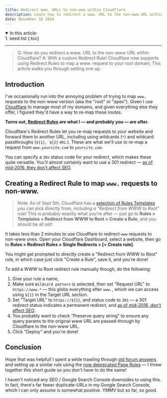 ```yaml
---
title: Redirect www. URLs to non-www within Cloudflare
description: Learn how to redirect a www. URL to the non-www URL within Cloudflare, using a custom Redirect Rule. Cloudflare has only recently supported using Redirect Rules to map a www. request to your root domain; This article walks you through setting one up.
date: November 16 2024
---
```


<details open>
<summary>In this article:</summary>
<aside markdown="1">
1. seed list
{:toc}
</aside>
</details>
<hr />

> Q: How do you redirect a www. URL to the non-www URL within Cloudflare?
> A: With a custom Redirect Rule!
> Cloudflare now supports using Redirect Rules to map a www. request to your root domain; This article walks you through setting one up.

## Introduction

I've occasionally run into the annoying problem of trying to map `www.` requests to the non-www version (aka the "root" or "apex"). Given I use [Cloudflare](https://cloudflare.com) to manage most of my domains, and given everything else they offer, I figured they'd have a way to re-map these routes.

**Turns out, [Redirect Rules](https://developers.cloudflare.com/rules/url-forwarding/) are what I — and probably you — are after.**

Cloudflare's Redirect Rules let you re-map requests to your website and forward them to another URL, including using wildcards (`*`) and wildcard passthroughs (`${1}, ${2}` etc.). These are what we'll use to re-map a request from `www.yoursite.com` to `yoursite.com`.

You can specify a `30x` status code for your redirect, which makes these quite versatile. You'll almost certainly want to use a 301 redirect — [as of mid-2016, they don't affect SEO](https://ahrefs.com/blog/301-redirects/#do-301-redirects-affect-seo:~:text=However%2C%20Google%20changed%20its%20official%20stance%C2%A0on%20this%20matter%20in%C2%A02016%3A).

## Creating a Redirect Rule to map `www.` requests to non-www.

> Note: As of Sept 5th, Cloudflare has a [selection of Rules Templates](https://community.cloudflare.com/t/new-rules-templates-in-one-click/708089) you can pick directly from, _including a "Redirect from WWW to Root" rule!_ This is probably exactly what you're after — just go to **Rules > Templates > Redirect from WWW to Root > Create a Rule**, and you should be all set!

It takes less than 2 minutes to use Cloudflare to redirect `www` requests to non-www ones. Open your Cloudflare Dashboard, select a website, then go to **Rules > Redirect Rules > Single Redirects > [+ Create rule]**.

You might get prompted to directly create a "Redirect from WWW to Root" rule, in which case just click "Create a Rule", save it, and you're done!

To add a WWW to Root redirect rule manually though, do the following:

1. Give your rule a name,
2. Make sure `Wildcard pattern` is selected, then set "Request URL" to `https://www.*` — this globs everything after `www.`, which we can access using `${1}` in the Target URL section.
3. Set "Target URL" to `https://${1}`, and status code to `301` — a 301 redirect status indicates a permanent redirect, and [as of mid-2016, don't affect SEO](https://ahrefs.com/blog/301-redirects/#do-301-redirects-affect-seo:~:text=However%2C%20Google%20changed%20its%20official%20stance%C2%A0on%20this%20matter%20in%C2%A02016%3A).
4. You probably want to check "Preserve query string" to ensure any query params to the original www URL are passed-through by Cloudflare to the non-www URL.
5. Click "Deploy" and you're done!

## Conclusion

Hope that was helpful! I spent a while trawling through [old forum answers](https://community.cloudflare.com/t/redirect-the-www-to-non-www/558655) and setting up a similar rule using the [now deprecated Page Rules](https://community.cloudflare.com/t/page-rules-are-deprecated/664235) — I threw together this short guide so you don't have to do the same!

I haven't noticed any SEO / Google Search Console downsides to using this. In fact, there's far fewer duplicate-URLs in my Google Search Console, which I can only assume is somewhat positive. YMMV but so far, so good.
